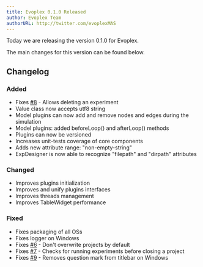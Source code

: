 ```yaml
---
title: Evoplex 0.1.0 Released
author: Evoplex Team
authorURL: http://twitter.com/evoplexMAS
---
```


Today we are releasing the version 0.1.0 for Evoplex.

The main changes for this version can be found below.

## Changelog
### Added
- Fixes [#8](https://github.com/evoplex/evoplex/issues/8) - Allows deleting an experiment
- Value class now accepts utf8 string
- Model plugins can now add and remove nodes and edges during the simulation
- Model plugins: added beforeLoop() and afterLoop() methods
- Plugins can now be versioned
- Increases unit-tests coverage of core components
- Adds new attribute range: "non-empty-string"
- ExpDesigner is now able to recognize "filepath" and "dirpath" attributes

### Changed
- Improves plugins initialization
- Improves and unify plugins interfaces
- Improves threads management
- Improves TableWidget performance

### Fixed
- Fixes packaging of all OSs
- Fixes logger on Windows
- Fixes [#6](https://github.com/evoplex/evoplex/issues/6) - Don't overwrite projects by default
- Fixes [#7](https://github.com/evoplex/evoplex/issues/7) - Checks for running experiments before closing a project
- Fixes [#9](https://github.com/evoplex/evoplex/issues/9) - Removes question mark from titlebar on Windows
